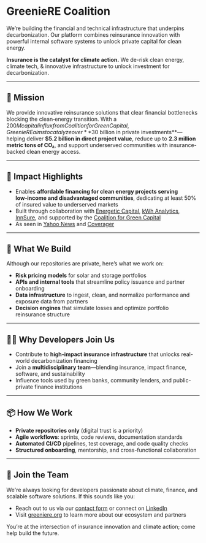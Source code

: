 # GreenieRE Coalition

We’re building the financial and technical infrastructure that underpins
decarbonization. Our platform combines reinsurance innovation with powerful
internal software systems to unlock private capital for clean energy.

**Insurance is the catalyst for climate action.** We de-risk clean energy,
climate tech, & innovative infrastructure to unlock investment for
decarbonization.

---

## 🎯 Mission

We provide innovative reinsurance solutions that clear financial bottlenecks
blocking the clean‑energy transition. With a $200M capital influx from
Coalition for Green Capital, GreenieRE aims to catalyze over **$30 billion in
private investments**—helping deliver **$5.2 billion in direct project value**,
reduce up to **2.3 million metric tons of CO₂**, and support underserved
communities with insurance-backed clean energy access.

---

## 🚀 Impact Highlights

- Enables **affordable financing for clean energy projects serving low‑income
  and disadvantaged communities**, dedicating at least 50% of insured value to
  underserved markets
- Built through collaboration with
  [Energetic Capital](https://www.energeticcapital.com/),
  [kWh Analytics](https://kwhanalytics.com/), [InnSure](https://innsure.org/),
  and supported by the
  [Coalition for Green Capital](https://coalitionforgreencapital.com/)
- As seen in
  [Yahoo News](https://www.yahoo.com/news/nonprofit-makes-massive-200-million-111516028.html)
  and
  [Coverager](https://coverager.com/greeniere-launches-to-provide-commercial-insurance-for-clean-energy-projects)

---

## 🔧 What We Build

Although our repositories are private, here’s what we work on:

- **Risk pricing models** for solar and storage portfolios
- **APIs and internal tools** that streamline policy issuance and partner
  onboarding
- **Data infrastructure** to ingest, clean, and normalize performance and
  exposure data from partners
- **Decision engines** that simulate losses and optimize portfolio reinsurance
  structure

---

## 👩‍💻 Why Developers Join Us

- Contribute to **high-impact insurance infrastructure** that unlocks real-world
  decarbonization financing
- Join a **multidisciplinary team**—blending insurance, impact finance,
  software, and sustainability
- Influence tools used by green banks, community lenders, and public-private
  finance institutions

---

## 📦 How We Work

- **Private repositories only** (digital trust is a priority)
- **Agile workflows**: sprints, code reviews, documentation standards
- **Automated CI/CD** pipelines, test coverage, and code quality checks
- **Structured onboarding**, mentorship, and cross-functional collaboration

---

## 🚀 Join the Team

We're always looking for developers passionate about climate, finance, and
scalable software solutions. If this sounds like you:

- Reach out to us via our [contact form](https://www.greeniere.org/contact) or
  connect on [LinkedIn](https://www.linkedin.com/company/greeniere/)
- Visit [greeniere.org](https://www.greeniere.org) to learn more about our
  ecosystem and partners

You’re at the intersection of insurance innovation and climate action; come help
build the future.

<!--
---

## 📚 Recommended Linked Docs

- **\[culture & values]**
- **\[engineering handbook]**
- **\[security & compliance guide]**

## Hi there 👋

**Here are some ideas to get you started:**

🙋‍♀️ A short introduction - what is your organization all about?
🌈 Contribution guidelines - how can the community get involved?
👩‍💻 Useful resources - where can the community find your docs? Is there anything else the community should know?
🍿 Fun facts - what does your team eat for breakfast?
🧙 Remember, you can do mighty things with the power of [Markdown](https://docs.github.com/github/writing-on-github/getting-started-with-writing-and-formatting-on-github/basic-writing-and-formatting-syntax)
-->
